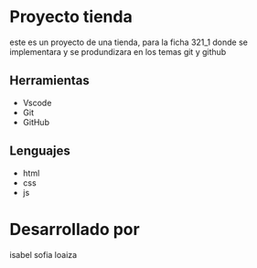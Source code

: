 # Proyecto tienda
 este es un proyecto de una tienda, para la ficha 321_1 donde se implementara y se produndizara en los temas git y github

## Herramientas
* Vscode
* Git
* GitHub

## Lenguajes
* html
* css
* js

# Desarrollado por
isabel sofia loaiza